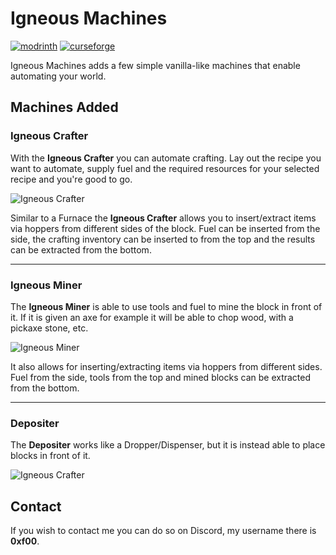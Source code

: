 # Igneous Machines
[![modrinth](https://img.shields.io/modrinth/dt/igneous-machines?label=Modrinth&labelColor=303030&color=288f53&logo=Modrinth)](https://modrinth.com/mod/igneous-machines)
[![curseforge](http://cf.way2muchnoise.eu/full_881761_downloads(303030-b54b2f-fff-010101-ef6540).svg)](https://www.curseforge.com/minecraft/mc-mods/igneous-machines)

Igneous Machines adds a few simple vanilla-like machines that enable automating your world.

## Machines Added

### Igneous Crafter
With the **Igneous Crafter** you can automate crafting. Lay out the recipe you want to automate, supply fuel and the required resources for your selected recipe and you're good to go.

![Igneous Crafter](https://cdn-raw.modrinth.com/data/i4mUEhXw/images/d9e0c4bd770afdf4b550e5889204c9ec358b94cd.png)

Similar to a Furnace the **Igneous Crafter** allows you to insert/extract items via hoppers from different sides of the block. Fuel can be inserted from the side, the crafting inventory can be inserted to from the top and the results can be extracted from the bottom.

----

### Igneous Miner
The **Igneous Miner** is able to use tools and fuel to mine the block in front of it. If it is given an axe for example it will be able to chop wood, with a pickaxe stone, etc.

![Igneous Miner](https://cdn-raw.modrinth.com/data/i4mUEhXw/images/c00d26ce9d5329373ee97f79247480f472186265.png)

It also allows for inserting/extracting items via hoppers from different sides. Fuel from the side, tools from the top and mined blocks can be extracted from the bottom.

----

### Depositer
The **Depositer** works like a Dropper/Dispenser, but it is instead able to place blocks in front of it.

![Igneous Crafter](https://cdn-raw.modrinth.com/data/i4mUEhXw/images/e5f3d8443ad47340650cf3528a22a96784a40e83.png)

## Contact

If you wish to contact me you can do so on Discord, my username there is **0xf00**.
